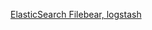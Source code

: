 [ElasticSearch Filebear, logstash](https://findstar.pe.kr/2018/05/28/install-and_configuration-filebeat-logstash/)
